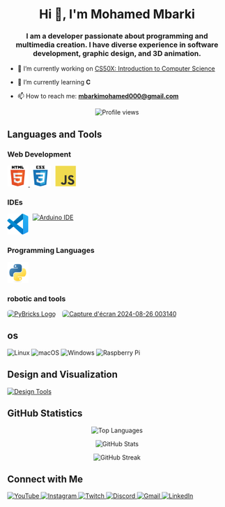 <h1 align="center">Hi 👋, I'm Mohamed Mbarki</h1>
<h3 align="center">I am a developer passionate about programming and multimedia creation. I have diverse experience in software development, graphic design, and 3D animation.</h3>




- 🔭 I’m currently working on [CS50X: Introduction to Computer Science](https://pll.harvard.edu/course/cs50-introduction-computer-science)

- 🌱 I’m currently learning **C**




- 📫 How to reach me: **mbarkimohamed000@gmail.com**
<p align="center">
    <img src="https://komarev.com/ghpvc/?username=dextertaha&label=Profile%20views&color=0e75b6&style=flat" alt="Profile views">
</p>


## Languages and Tools

### Web Development
<div style="display: flex; gap: 10px;">
    <a href="https://www.w3.org/html/" target="_blank" rel="noreferrer">
        <img src="https://raw.githubusercontent.com/devicons/devicon/master/icons/html5/html5-original-wordmark.svg" alt="HTML5" width="48" height="48
    <a href="https://www.w3schools.com/css/" target="_blank" rel="noreferrer">
        <img src="https://raw.githubusercontent.com/devicons/devicon/master/icons/css3/css3-original-wordmark.svg" alt="CSS3" width="48" height="48">
    </a>
    <a href="https://developer.mozilla.org/en-US/docs/Web/JavaScript" target="_blank" rel="noreferrer">
        <img src="https://raw.githubusercontent.com/devicons/devicon/master/icons/javascript/javascript-original.svg" alt="JavaScript" width="48" height="48">
    </a>
</div>

### IDEs
<div style="display: flex; gap: 10px;">
    <a href="https://code.visualstudio.com/" target="_blank" rel="noreferrer">
        <img src="https://raw.githubusercontent.com/devicons/devicon/master/icons/vscode/vscode-original.svg" alt="VS Code" idth="48" height="48">
    </a>
    <a href="https://www.arduino.cc/" target="_blank" rel="noreferrer">
        <img src="https://cdn.worldvectorlogo.com/logos/arduino-1.svg" alt="Arduino IDE" width="48" height="48">
    </a>
</div>

### Programming Languages
<div style="display: flex; gap: 10px;">
    </a>
    <a href="https://www.python.org" target="_blank" rel="noreferrer">
        <img src="https://raw.githubusercontent.com/devicons/devicon/master/icons/python/python-original.svg" alt="Python" idth="48" height="48">
    </a>
</div>



### robotic and tools

<div style="display: flex; gap: 15px; align-items: center;">
    <!-- Lien vers PyBricks -->
    <a href="https://pybricks.com/" target="_blank" rel="noreferrer">
        <img src="https://github.com/user-attachments/assets/cf6f005f-117e-4622-895a-0a03242523a4" 
             alt="PyBricks Logo" 
             idth="48" height="48""
             style="border-radius: 5px;">
        
<a href="https://studio.io/" target="_blank" rel="noreferrer">
    <img src="https://github.com/user-attachments/assets/edb12939-89fa-4278-ab11-1379f4e789bc"
         alt="Capture d'écran 2024-08-26 003140" 
         width="48" height="48"
         style="border-radius: 5px;">
</a>

</div>


## os


<img src="https://img.icons8.com/color/48/000000/linux.png" alt="Linux" width="40" height="40"/> <img src="https://img.icons8.com/color/48/000000/mac-os.png" alt="macOS" idth="48" height="48"/> <img src="https://img.icons8.com/color/48/000000/windows-10.png" alt="Windows" width="40" height="40"/> <img src="https://img.icons8.com/color/48/000000/raspberry-pi.png" alt="Raspberry Pi" width="40"  
height="40"/>






## Design and Visualization
<p align="left">
    <a href="https://skillicons.dev">
        <img src="https://skillicons.dev/icons?i=figma,ai,ae,ps,pr" alt="Design Tools" />
    </a>
</p>

## GitHub Statistics
<div align="center">
    <p>
        <img src="https://github-readme-stats.vercel.app/api/top-langs?username=mohammedmbarki&show_icons=true&locale=en&layout=compact" alt="Top Languages">
    </p>
    <p>
        <img src="https://github-readme-stats.vercel.app/api?username=mohammedmbarki&show_icons=true&locale=en" alt="GitHub Stats">
    </p>
    <p>
        <img src="https://github-readme-streak-stats.herokuapp.com/?user=mohammedmbarki" alt="GitHub Streak">
    </p>
</div>

## Connect with Me
<div align="left">
    <a href="https://www.youtube.com" target="_blank" rel="noreferrer">
        <img src="https://img.shields.io/static/v1?message=YouTube&logo=youtube&label=&color=FF0000&logoColor=white&labelColor=&style=for-the-badge" height="35" alt="YouTube">
    </a>
    <a href="https://www.instagram.com" target="_blank" rel="noreferrer">
        <img src="https://img.shields.io/static/v1?message=Instagram&logo=instagram&label=&color=E4405F&logoColor=white&labelColor=&style=for-the-badge" height="35" alt="Instagram">
    </a>
    <a href="https://www.twitch.tv" target="_blank" rel="noreferrer">
        <img src="https://img.shields.io/static/v1?message=Twitch&logo=twitch&label=&color=9146FF&logoColor=white&labelColor=&style=for-the-badge" height="35" alt="Twitch">
    </a>
    <a href="https://discord.com" target="_blank" rel="noreferrer">
        <img src="https://img.shields.io/static/v1?message=Discord&logo=discord&label=&color=7289DA&logoColor=white&labelColor=&style=for-the-badge" height="35" alt="Discord">
    </a>
    <a href="mailto:mohammedmbarki@gmail.com" target="_blank" rel="noreferrer">
        <img src="https://img.shields.io/static/v1?message=Gmail&logo=gmail&label=&color=D14836&logoColor=white&labelColor=&style=for-the-badge" height="35" alt="Gmail">
    </a>
    <a href="https://www.linkedin.com" target="_blank" rel="noreferrer">
        <img src="https://img.shields.io/static/v1?message=LinkedIn&logo=linkedin&label=&color=0077B5&logoColor=white&labelColor=&style=for-the-badge" height="35" alt="LinkedIn">
    </a>
</div>








































